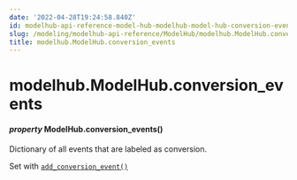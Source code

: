 ```yaml
---
date: '2022-04-28T19:24:58.840Z'
id: modelhub-api-reference-model-hub-modelhub-model-hub-conversion-events
slug: /modeling/modelhub-api-reference/ModelHub/modelhub.ModelHub.conversion-events/
title: modelhub.ModelHub.conversion_events
---
```


# modelhub.ModelHub.conversion_events


#### _property_ ModelHub.conversion_events()
Dictionary of all events that are labeled as conversion.

Set with [`add_conversion_event()`](/docs/modeling/modelhub-api-reference/ModelHub/modelhub.ModelHub.add-conversion-event/#modelhub.ModelHub.add-conversion-event)

<!-- !! processed by numpydoc !! -->
